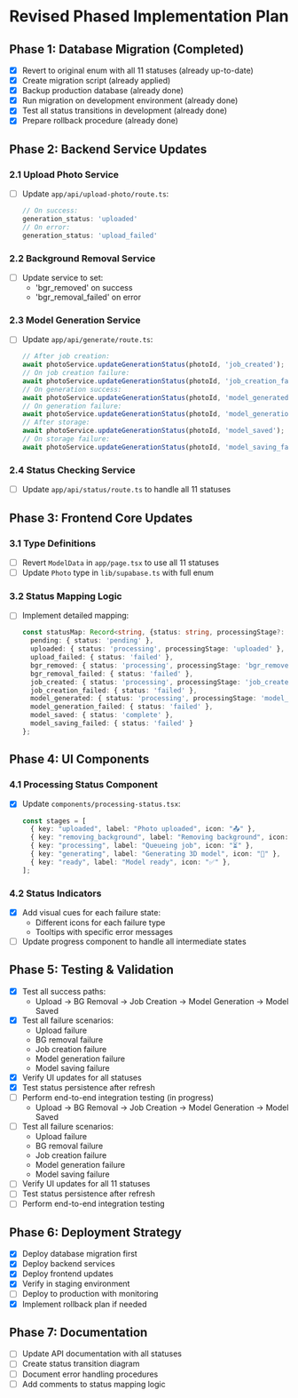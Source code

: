 # Revised Phased Implementation Plan

## Phase 1: Database Migration (Completed)
- [x] Revert to original enum with all 11 statuses (already up-to-date)
- [x] Create migration script (already applied)
- [x] Backup production database (already done)
- [x] Run migration on development environment (already done)
- [x] Test all status transitions in development (already done)
- [x] Prepare rollback procedure (already done)

## Phase 2: Backend Service Updates
### 2.1 Upload Photo Service
- [ ] Update `app/api/upload-photo/route.ts`:
  ```typescript
  // On success:
  generation_status: 'uploaded'
  // On error:
  generation_status: 'upload_failed'
  ```

### 2.2 Background Removal Service
- [ ] Update service to set:
  - 'bgr_removed' on success
  - 'bgr_removal_failed' on error

### 2.3 Model Generation Service
- [ ] Update `app/api/generate/route.ts`:
  ```typescript
  // After job creation:
  await photoService.updateGenerationStatus(photoId, 'job_created');
  // On job creation failure:
  await photoService.updateGenerationStatus(photoId, 'job_creation_failed');
  // On generation success:
  await photoService.updateGenerationStatus(photoId, 'model_generated');
  // On generation failure:
  await photoService.updateGenerationStatus(photoId, 'model_generation_failed');
  // After storage:
  await photoService.updateGenerationStatus(photoId, 'model_saved');
  // On storage failure:
  await photoService.updateGenerationStatus(photoId, 'model_saving_failed');
  ```

### 2.4 Status Checking Service
- [ ] Update `app/api/status/route.ts` to handle all 11 statuses

## Phase 3: Frontend Core Updates
### 3.1 Type Definitions
- [ ] Revert `ModelData` in `app/page.tsx` to use all 11 statuses
- [ ] Update `Photo` type in `lib/supabase.ts` with full enum

### 3.2 Status Mapping Logic
- [ ] Implement detailed mapping:
  ```typescript
  const statusMap: Record<string, {status: string, processingStage?: ProcessingStage}> = {
    pending: { status: 'pending' },
    uploaded: { status: 'processing', processingStage: 'uploaded' },
    upload_failed: { status: 'failed' },
    bgr_removed: { status: 'processing', processingStage: 'bgr_removed' },
    bgr_removal_failed: { status: 'failed' },
    job_created: { status: 'processing', processingStage: 'job_created' },
    job_creation_failed: { status: 'failed' },
    model_generated: { status: 'processing', processingStage: 'model_generated' },
    model_generation_failed: { status: 'failed' },
    model_saved: { status: 'complete' },
    model_saving_failed: { status: 'failed' }
  };
  ```

## Phase 4: UI Components
### 4.1 Processing Status Component
- [x] Update `components/processing-status.tsx`:
  ```typescript
  const stages = [
    { key: "uploaded", label: "Photo uploaded", icon: "📤" },
    { key: "removing_background", label: "Removing background", icon: "🎨" },
    { key: "processing", label: "Queueing job", icon: "⏳" },
    { key: "generating", label: "Generating 3D model", icon: "🎯" },
    { key: "ready", label: "Model ready", icon: "✅" },
  ];
  ```

### 4.2 Status Indicators
- [x] Add visual cues for each failure state:
  - Different icons for each failure type
  - Tooltips with specific error messages
- [ ] Update progress component to handle all intermediate states

## Phase 5: Testing & Validation
- [x] Test all success paths:
  - Upload → BG Removal → Job Creation → Model Generation → Model Saved
- [x] Test all failure scenarios:
  - Upload failure
  - BG removal failure
  - Job creation failure
  - Model generation failure
  - Model saving failure
- [x] Verify UI updates for all statuses
- [x] Test status persistence after refresh
- [ ] Perform end-to-end integration testing (in progress)
  - Upload → BG Removal → Job Creation → Model Generation → Model Saved
- [ ] Test all failure scenarios:
  - Upload failure
  - BG removal failure
  - Job creation failure
  - Model generation failure
  - Model saving failure
- [ ] Verify UI updates for all 11 statuses
- [ ] Test status persistence after refresh
- [ ] Perform end-to-end integration testing

## Phase 6: Deployment Strategy
- [x] Deploy database migration first
- [x] Deploy backend services
- [x] Deploy frontend updates
- [x] Verify in staging environment
- [ ] Deploy to production with monitoring
- [x] Implement rollback plan if needed

## Phase 7: Documentation
- [ ] Update API documentation with all statuses
- [ ] Create status transition diagram
- [ ] Document error handling procedures
- [ ] Add comments to status mapping logic
